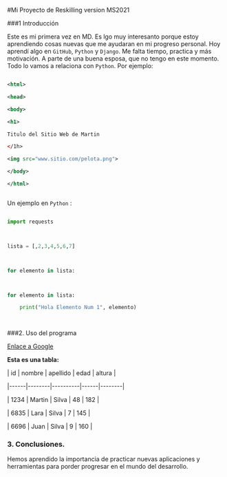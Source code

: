 #Mi Proyecto de Reskilling version MS2021



###1 Introducción



Este es mi primera vez en MD. Es lgo muy interesanto porque estoy aprendiendo cosas nuevas que me ayudaran en mi progreso personal. Hoy aprendí algo en `GitHub`, `Python` y `Django`. Me falta tiempo, practica y más motivación. A parte de una buena esposa, que no tengo en este momento. Todo lo vamos a relaciona con `Python`. Por ejemplo:



```xml

<html>

<head>

<body>

<h1>

Titulo del Sitio Web de Martin

</1h>

<img src="www.sitio.com/pelota.png">

</body>

</html>



```



Un ejemplo en `Python` :



```python

import requests



lista = [,2,3,4,5,6,7]



for elemento in lista:



for elemento in lista:

	print("Hola Elemento Num 1", elemento)

    

```



###2. Uso del programa



<a href="www.google.com">Enlace a Google</a>



**Esta es una tabla:**



| id   | nombre | apellido | edad | altura |

|------|--------|----------|------|--------|

| 1234 | Martin | Silva    | 48   | 182    |

| 6835 | Lara   | Silva    | 7    | 145    |

| 6696 | Juan   | Silva    | 9    | 160    |



### 3. Conclusiones.



Hemos aprendido la importancia de practicar nuevas aplicaciones y herramientas para porder progresar en el mundo del desarrollo.


